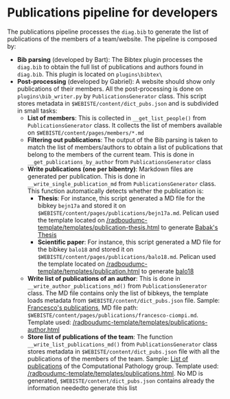 # Publications pipeline for developers


The publications pipeline processes the `diag.bib` to generate the list of publications of the members of a team/website. The pipeline is composed by:
- **Bib parsing** (developed by Bart): The Bibtex plugin processes the `diag.bib` to obtain the full list of publications and authors found in `diag.bib`. This plugin is located on `plugins\bibtex\`
- **Post-processing** (developed by Gabriel): A website should show only publications of their members. All the post-processing is done on `plugins\bib_writer.py` by `PublicationsGenerator` class. This script stores metadata in `$WEBISTE/content/dict_pubs.json` and is subdivided in small tasks:
  - **List of members**: This is collected in `__get_list_people()` from `PublicationsGenerator` class. It collects the list of members available on `$WEBISTE/content/pages/members/*.md`
  - **Filtering out publications**: The output of the Bib parsing is taken to match the list of members/authors to obtain a list of publications that belong to the members of the current team. This is done in `__get_publications_by_author` from `PublicationsGenerator` class
  - **Write publications (one per bibentry)**: Markdown files are generated per publication. This is done in `__write_single_publication_md` from `PublicationsGenerator` class. This function automatically detects whether the publication is:
    - **Thesis**: For instance, this script generated a MD file for the bibkey `bejn17a` and stored it on `$WEBISTE/content/pages/publications/bejn17a.md`. Pelican used the template located on [/radboudumc-template/templates/publication-thesis.html](https://github.com/DIAGNijmegen/website-content/blob/master/radboudumc-template/templates/publication-thesis.html) to generate [Babak's Thesis](https://www.computationalpathologygroup.eu/publications/bejn17a/)
    - **Scientific paper**: For instance, this script generated a MD file for the bibkey `balo18` and stored it on `$WEBISTE/content/pages/publications/balo18.md`. Pelican used the template located on [/radboudumc-template/templates/publication.html](https://github.com/DIAGNijmegen/website-content/blob/master/radboudumc-template/templates/publication.html) to generate [balo18](https://www.computationalpathologygroup.eu/publications/balo18/)
  - **Write list of publications of an author**: This is done in `__write_author_publications_md()` from `PublicationsGenerator` class. The MD file contains only the list of bibkeys, the template loads metadata from `$WEBISTE/content/dict_pubs.json` file. Sample: [Francesco's publications](https://www.computationalpathologygroup.eu/publications/francesco-ciompi/), MD file path: `$WEBISTE/content/pages/publications/francesco-ciompi.md`. Template used: [/radboudumc-template/templates/publications-author.html](https://github.com/DIAGNijmegen/website-content/blob/master/radboudumc-template/templates/publications-author.html)
  - **Store list of publications of the team**: The function `__write_list_publications_md()` from `PublicationsGenerator` class  stores metadata in `$WEBISTE/content/dict_pubs.json` file with all the publications of the members of the team. Sample: [List of publications](https://www.computationalpathologygroup.eu/publications/)  of the Computational Pathology group. Template used: [/radboudumc-template/templates/publications.html](https://github.com/DIAGNijmegen/website-content/blob/master/radboudumc-template/templates/publications.html). No MD is generated, `$WEBISTE/content/dict_pubs.json` contains already the information neededto generate this list
